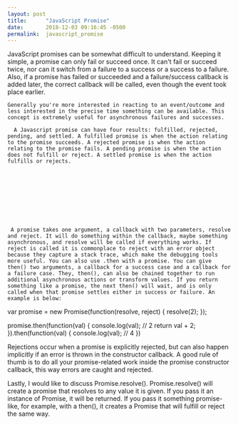 ```yaml
---
layout: post
title:      "JavaScript Promise"
date:       2018-12-03 09:16:45 -0500
permalink:  javascript_promise
---
```


  JavaScript promises can be somewhat difficult to understand.  Keeping it simple, a promise can only fail or succeed once. It can't fail or succeed twice, nor can it switch from a failure to a success or a success to a failure. Also, if a promise has failed or succeeded and a failure/success callback is added later, the correct callback will be called, even though the event took place earlier.  
	
	Generally you're more interested in reacting to an event/outcome and less interested in the precise time something can be available. This concept is extremely useful for asynchronous failures and successes.
	
	  A Javascript promise can have four results: fulfilled, rejected, pending, and settled. A fulfilled promise is when the action relating to the promise succeeds. A rejected promise is when the action relating to the promise fails. A pending promise is when the action does not fulfill or reject. A settled promise is when the action fulfills or rejects.
   









	 A promise takes one argument, a callback with two parameters, resolve and reject. It will do something within the callback, maybe something asynchronous, and resolve will be called if everything works. If reject is called it is commonplace to reject with an error object because they capture a stack trace, which make the debugging tools more useful. You can also use .then with a promise. You can give then() two arguments, a callback for a success case and a callback for a failure case. They, then(), can also be chained together to run additional asynchronous actions or transform values. If you return something like a promise, the next then() will wait, and is only called when that promise settles either in success or failure. An example is below:
   

var promise = new Promise(function(resolve, reject) {
  resolve(2);
});

promise.then(function(val) {
  console.log(val); // 2
  return val + 2;
}).then(function(val) {
  console.log(val); // 4
})
	
Rejections occur when a promise is explicitly rejected, but can also happen implicitly if an error is thrown in the constructor callback. A good rule of thumb is to do all your promise-related work inside the promise constructor callback, this way errors are caught and rejected.

Lastly, I would like to discuss Promise.resolve(). Promise.resolve() will create a promise that resolves to any value it is given. If you pass it an instance of Promise, it will be returned. If you pass it something promise-like, for example, with a then(), it creates a Promise that will fulfill or reject the same way.
